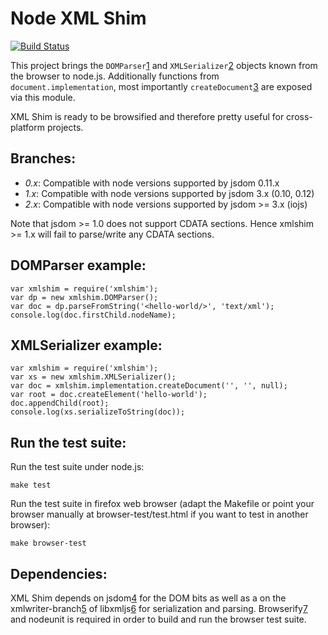 Node XML Shim
=============

[![Build Status](https://secure.travis-ci.org/znerol/node-xmlshim.svg?branch=2.x)](http://travis-ci.org/znerol/node-xmlshim)

This project brings the ``DOMParser``[1] and ``XMLSerializer``[2] objects known
from the browser to node.js. Additionally functions from
``document.implementation``, most importantly ``createDocument``[3] are exposed
via this module.

XML Shim is ready to be browsified and therefore pretty useful for
cross-platform projects.

Branches:
--------

* *0.x*: Compatible with node versions supported by jsdom 0.11.x
* *1.x*: Compatible with node versions supported by jsdom 3.x (0.10, 0.12)
* *2.x*: Compatible with node versions supported by jsdom >= 3.x (iojs)

Note that jsdom >= 1.0 does not support CDATA sections. Hence xmlshim >= 1.x
will fail to parse/write any CDATA sections.


DOMParser example:
------------------

    var xmlshim = require('xmlshim');
    var dp = new xmlshim.DOMParser();
    var doc = dp.parseFromString('<hello-world/>', 'text/xml');
    console.log(doc.firstChild.nodeName);


XMLSerializer example:
----------------------

    var xmlshim = require('xmlshim');
    var xs = new xmlshim.XMLSerializer();
    var doc = xmlshim.implementation.createDocument('', '', null);
    var root = doc.createElement('hello-world');
    doc.appendChild(root);
    console.log(xs.serializeToString(doc));


Run the test suite:
-------------------

Run the test suite under node.js:
    
    make test

Run the test suite in firefox web browser (adapt the Makefile or point your
browser manually at browser-test/test.html if you want to test in another
browser):

    make browser-test


Dependencies:
-------------

XML Shim depends on jsdom[4] for the DOM bits as well as a on the
xmlwriter-branch[5] of libxmljs[6] for serialization and parsing. Browserify[7]
and nodeunit is required in order to build and run the browser test suite.


[1]: https://developer.mozilla.org/En/DOMParser
[2]: https://developer.mozilla.org/En/XMLSerializer
[3]: https://developer.mozilla.org/En/DOM/DOMImplementation.createDocument
[4]: https://github.com/tmpvar/jsdom
[5]: https://github.com/znerol/libxmljs/tree/xmlwriter-0.4.2
[6]: https://github.com/polotek/libxmljs
[7]: https://github.com/substack/node-browserify
[8]: https://github.com/caolan/nodeunit
